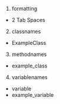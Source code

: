 1. formatting
  - 2 Tab Spaces
2. classnames
  - ExampleClass
3. methodnames
  - example_class
4. variablenames
  - variable
  - example_variable
